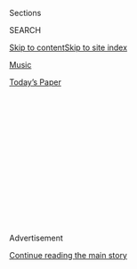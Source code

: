 <div id="app">

<div>

<div>

<div>

<div class="NYTAppHideMasthead css-1q2w90k e1suatyy0">

<div class="section css-ui9rw0 e1suatyy2">

<div class="css-eph4ug er09x8g0">

<div class="css-6n7j50">

</div>

<span class="css-1dv1kvn">Sections</span>

<div class="css-10488qs">

<span class="css-1dv1kvn">SEARCH</span>

</div>

[Skip to content](#site-content)[Skip to site
index](#site-index)

</div>

<div id="masthead-section-label" class="css-1wr3we4 eaxe0e00">

[Music](https://www.nytimes3xbfgragh.onion/section/arts/music)

</div>

<div class="css-10698na e1huz5gh0">

</div>

</div>

<div id="masthead-bar-one" class="section hasLinks css-15hmgas e1csuq9d3">

<div class="css-uqyvli e1csuq9d0">

</div>

<div class="css-1uqjmks e1csuq9d1">

</div>

<div class="css-9e9ivx">

[](https://myaccount.nytimes3xbfgragh.onion/auth/login?response_type=cookie&client_id=vi)

</div>

<div class="css-1bvtpon e1csuq9d2">

[Today’s
Paper](https://www.nytimes3xbfgragh.onion/section/todayspaper)

</div>

</div>

</div>

</div>

<div data-aria-hidden="false">

<div id="site-content" data-role="main">

<div>

<div class="css-1aor85t" style="opacity:0.000000001;z-index:-1;visibility:hidden">

<div class="css-1hqnpie">

<div class="css-epjblv">

<span class="css-17xtcya">[Music](/section/arts/music)</span><span class="css-x15j1o">|</span><span class="css-fwqvlz">Travis
Scott Meets McDonald’s (It’s
Lit\!)</span>

</div>

<div class="css-k008qs">

<div class="css-1iwv8en">

<span class="css-18z7m18"></span>

<div>

</div>

</div>

<span class="css-1n6z4y">https://nyti.ms/2RirtOo</span>

<div class="css-1705lsu">

<div class="css-4xjgmj">

<div class="css-4skfbu" data-role="toolbar" data-aria-label="Social Media Share buttons, Save button, and Comments Panel with current comment count" data-testid="share-tools">

  - 
  - 
  - 
  - 
    
    <div class="css-6n7j50">
    
    </div>

  - 
  - 

</div>

</div>

</div>

</div>

</div>

</div>

<div class="css-13pd83m">

</div>

<div id="top-wrapper" class="css-1sy8kpn">

<div id="top-slug" class="css-l9onyx">

Advertisement

</div>

[Continue reading the main
story](#after-top)

<div class="ad top-wrapper" style="text-align:center;height:100%;display:block;min-height:250px">

<div id="top" class="place-ad" data-position="top" data-size-key="top">

</div>

</div>

<div id="after-top">

</div>

</div>

<div>

<div id="sponsor-wrapper" class="css-1hyfx7x">

<div id="sponsor-slug" class="css-19vbshk">

Supported by

</div>

[Continue reading the main
story](#after-sponsor)

<div id="sponsor" class="ad sponsor-wrapper" style="text-align:center;height:100%;display:block">

</div>

<div id="after-sponsor">

</div>

</div>

<div class="css-186x18t">

Critic’s Notebook

</div>

<div class="css-1vkm6nb ehdk2mb0">

# Travis Scott Meets McDonald’s (It’s Lit\!)

</div>

A partnership between the rapper and the fast-food chain is a melding of
the merchandising minds.

<div class="css-79elbk" data-testid="photoviewer-wrapper">

<div class="css-z3e15g" data-testid="photoviewer-wrapper-hidden">

</div>

<div class="css-1a48zt4 ehw59r15" data-testid="photoviewer-children">

![<span class="css-16f3y1r e13ogyst0" data-aria-hidden="true">Travis
Scott’s partnership with McDonald’s includes a merchandise drop and a
limited-edition
meal.</span><span class="css-cnj6d5 e1z0qqy90" itemprop="copyrightHolder"><span class="css-1ly73wi e1tej78p0">Credit...</span><span><span>Jerritt
Clark/Getty Images for
McDonald's</span></span></span>](https://static01.graylady3jvrrxbe.onion/images/2020/09/12/arts/10travis-mcd1/merlin_176780883_ebcfcf8c-fe8d-43d5-b41a-65c25cb5d218-articleLarge.jpg?quality=75&auto=webp&disable=upscale)

</div>

</div>

<div class="css-18e8msd">

<div class="css-vp77d3 epjyd6m0">

<div class="css-1baulvz">

By [<span class="css-1baulvz last-byline" itemprop="name">Jon
Caramanica</span>](https://www.nytimes3xbfgragh.onion/by/jon-caramanica)

</div>

</div>

  - Sept. 11,
    2020

  - 
    
    <div class="css-4xjgmj">
    
    <div class="css-d8bdto" data-role="toolbar" data-aria-label="Social Media Share buttons, Save button, and Comments Panel with current comment count" data-testid="share-tools">
    
      - 
      - 
      - 
      - 
        
        <div class="css-6n7j50">
        
        </div>
    
      - 
      - 
    
    </div>
    
    </div>

</div>

</div>

<div class="section meteredContent css-1r7ky0e" name="articleBody" itemprop="articleBody">

<div class="css-1fanzo5 StoryBodyCompanionColumn">

<div class="css-53u6y8">

During my childhood years, my family’s kitchen cabinets used to be lousy
with the sorts of commemorative glassware you’d get at Burger King or
McDonald’s — a Luke Skywalker here, a Snoopy there. These were part of
huge global marketing pushes for creative projects being milked for
every last ounce of intellectual property, but also savvy positioning by
the restaurants. Fast-food companies have long attempted to stave off
disposability by piggybacking on broader cultural moments, hoping to
extend their reach beyond the comestible into the permanently tangible.

In 2020, a fast-food chain looking for equivalent big-tent cultural
relevance has few more compelling places to turn than hip-hop, the
cultural arena with the most natural and ambitious gift for
merchandising. And in hip-hop, there are fewer more ambitious personal
branders than Travis Scott, who has his own festival, several Nike
collaborations, a cereal, a Hot Wheels and much more [to his
name](https://www.complex.com/style/travis-scott-brand-collaboration-timeline).

That said, the collaboration between McDonald’s and Scott, which began
this week and includes a range of merchandise and a limited-edition
[meal](https://www.mcdonalds.com/us/en-us/travis-scott-meal.html),
initially seems preposterous — what does McDonald’s know about the right
singing-to-rapping ratio? What does Scott know about the right
salt-to-fry ratio?

</div>

</div>

<div class="css-1fanzo5 StoryBodyCompanionColumn">

<div class="css-53u6y8">

Juggernauts gonna juggernaut, though. And each gets something from the
other. For Scott, it’s the scale of the flex — a partnership with a
brand the magnitude of McDonald’s is essentially unheard-of. (What’s
next: Walmart? Berkshire Hathaway?) It’s a way to slip his aesthetics
into the global mainstream through ads and products, and also something
that doesn’t exist in music anymore: physical distribution locations.
(There are over 13,000 McDonald’s restaurants in the United States.)

</div>

</div>

<div>

</div>

<div class="css-1fanzo5 StoryBodyCompanionColumn">

<div class="css-53u6y8">

In exchange, McDonald’s gets some refracted cool and the satisfaction of
knowing that thousands of young people might find their way — through
the co-branded merchandise — into becoming walking billboards,
especially crucial given that while McDonald’s remains among the most
valuable fast-food restaurant brands on the planet, with total global
revenue of around $21 billion each of the last two years, it’s still a
business in [overall
decline](https://www.macrotrends.net/stocks/charts/MCD/mcdonalds/revenue),
from a high of $28 billion in 2013. Partnering with Scott is a way to
advertise to young people without all the burdens and potential misfires
of actually advertising to young people.

It would all be so sinister, so savagely instrumental, if it weren’t so
effective. The range of products in the [merchandise
drop](https://shop.travisscott.com/) is frankly staggering. There are
umpteen T-shirts — some insert Scott’s imprint name, Cactus Jack, into
the Golden Arches; some are inspired by early 1990s sports aesthetics.
There are rugs, a lunchbox, socks, a tie, a $90 McNugget body pillow. As
with most of Scott’s merch, it’s well-designed, colorful, playful. The
brown work jacket with “Billions and Billions Served” embroidered on the
back ($128) could have been right out of a dawn-of-the-’90s Beastie Boys
video.

These garments are likely to look better in the rearview a couple of
decades from now. Though they’re well-designed, wearing clothing
advertising the leading fast-food brand is, in a Sweetgreen era, an
unprogressive choice — nostalgia tends to soften capitalist excesses,
though.

</div>

</div>

<div class="css-cfo9c3">

</div>

<div class="css-1fanzo5 StoryBodyCompanionColumn">

<div class="css-53u6y8">

There’s a television commercial, too, in which an action figure version
of Scott — speaking in his real(?) voice — showcases his meal: “same
order since back in Houston.” Here, too, a mutual compromise:
McDonald’s, potentially still skittish about aligning with a rapper,
swaps in an animated version in the ad. (Some franchisees apparently
[opposed](https://www.restaurantbusinessonline.com/marketing/mcdonalds-reveals-its-multi-level-deal-travis-scott#)
the partnership, citing Scott’s risqué lyrics.)

And Scott retains a bit of personal mystery. From this action figure
commercial to his recent [concert on the video game
Fortnite](https://www.theverge.com/2020/4/23/21233637/travis-scott-fortnite-concert-astronomical-live-report),
he has been moving toward full time avatar territory. He is already
among the most reluctant of hip-hop stars, almost never photographed
with his eyes engaging the camera. And his voice is generally digitally
processed practically beyond recognition, merely shrugging off the
texture of reality. He is becoming an A.I. musician long before the
algorithms take over.

His aesthetics, though, he’s willing to share. A collaboration at this
scale is maybe a final stop before a full-fledged brand of one’s own — a
Yeezy or a Fenty. Despite hip-hop’s complete dominance of pop culture,
there is still a bit of a lag when it comes to the willingness of large
mainstream brands to work with hip-hop stars. It’s still a light shock
to see DJ Khaled hawking for Geico, or Snoop Dogg for Corona (or Dunkin’
or the General or Tostitos).

McDonald’s partnership with Scott may well be the savviest music/food
pairing since the Starbucks music program, which [placed CDs from its
Hear Records
label](https://www.nytimes3xbfgragh.onion/2004/11/03/arts/music/would-you-like-an-extra-shot-of-music-with-that-macchiato.html)
next to its registers. Which brings us back to food. There is of course
also a Travis Scott Meal, which costs $6 — a specialty burger something
like an amped-up Quarter Pounder With Cheese, fries with barbecue sauce
and a Sprite — that sadly does not come with a toy. Part of why the
Scott/McDonald’s alliance feels different is because of the intimacy of
food — it’s one thing to attach a celebrity to a luxury item, but to
attach one to a commodity product is a far bolder statement.

A couple of days ago, Scott had a not very socially distanced [launch
event at a
McDonald’s](https://losangeles.cbslocal.com/2020/09/08/rapper-travis-scott-mobbed-by-fans-at-downey-mcdonalds/)
in Downey, Calif. Scott’s buddies wore special shirts made for employees
and cheesed for pictures [over the
griddle](https://www.instagram.com/p/CE5af3pJCR3/?utm_source=ig_web_copy_link).

</div>

</div>

<div class="css-79elbk" data-testid="photoviewer-wrapper">

<div class="css-z3e15g" data-testid="photoviewer-wrapper-hidden">

</div>

<div class="css-1a48zt4 ehw59r15" data-testid="photoviewer-children">

![<span class="css-16f3y1r e13ogyst0" data-aria-hidden="true">The most
valuable
keepsake.</span><span class="css-cnj6d5 e1z0qqy90" itemprop="copyrightHolder"><span class="css-1ly73wi e1tej78p0">Credit...</span><span>Jon
Caramanica</span></span>](https://static01.graylady3jvrrxbe.onion/images/2020/09/11/arts/11travis-mcd2/11travis-mcd2-articleLarge.jpg?quality=75&auto=webp&disable=upscale)

</div>

</div>

<div class="css-1fanzo5 StoryBodyCompanionColumn">

<div class="css-53u6y8">

At the McDonald’s closest to my house on Wednesday, though, there was
little hubbub — just another day in the fry-guy trenches. A sign in the
outer window featured a glam shot of the meal and referred to it as a
“limited time collab.” On the video menu screen inside, a picture of
the sandwich appeared next to a scrawled Travis Scott catchphrase: “It’s
Lit\!” I bought one and can confirm the sandwich tasted … exactly like
McDonald’s. I lasted one bite — the Sprite was a deeply necessary palate
cleanse.

As merch goes, the Travis Scott Meal is imperfect in that it disappears
— you’ve got nothing to show for it apart from oily skin and a mild
gastric hangover. As a collector, I was much more interested in the
grill slip, the small, grease-mottled piece of paper stuck to the top of
the box that indicates a special order, and which was marked “The Travis
Scott.” It is peak ephemera, utilitarian debris of a peculiar cultural
moment. I threw out the sandwich, and pocketed the slip.

</div>

</div>

</div>

<div>

</div>

<div>

</div>

<div>

</div>

<div>

<div id="bottom-wrapper" class="css-1ede5it">

<div id="bottom-slug" class="css-l9onyx">

Advertisement

</div>

[Continue reading the main
story](#after-bottom)

<div id="bottom" class="ad bottom-wrapper" style="text-align:center;height:100%;display:block;min-height:90px">

</div>

<div id="after-bottom">

</div>

</div>

</div>

</div>

</div>

## Site Index

<div>

</div>

## Site Information Navigation

  - [© <span>2020</span> <span>The New York Times
    Company</span>](https://help.nytimes3xbfgragh.onion/hc/en-us/articles/115014792127-Copyright-notice)

<!-- end list -->

  - [NYTCo](https://www.nytco.com/)
  - [Contact
    Us](https://help.nytimes3xbfgragh.onion/hc/en-us/articles/115015385887-Contact-Us)
  - [Work with us](https://www.nytco.com/careers/)
  - [Advertise](https://nytmediakit.com/)
  - [T Brand Studio](http://www.tbrandstudio.com/)
  - [Your Ad
    Choices](https://www.nytimes3xbfgragh.onion/privacy/cookie-policy#how-do-i-manage-trackers)
  - [Privacy](https://www.nytimes3xbfgragh.onion/privacy)
  - [Terms of
    Service](https://help.nytimes3xbfgragh.onion/hc/en-us/articles/115014893428-Terms-of-service)
  - [Terms of
    Sale](https://help.nytimes3xbfgragh.onion/hc/en-us/articles/115014893968-Terms-of-sale)
  - [Site
    Map](https://spiderbites.nytimes3xbfgragh.onion)
  - [Help](https://help.nytimes3xbfgragh.onion/hc/en-us)
  - [Subscriptions](https://www.nytimes3xbfgragh.onion/subscription?campaignId=37WXW)

</div>

</div>

</div>

</div>
